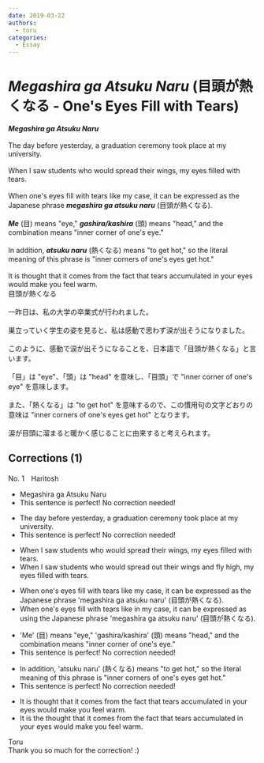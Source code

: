 ```yaml
---
date: 2019-03-22
authors:
  - toru
categories:
  - Essay
---
```


<h1 id="subject_show"><strong><em>Megashira ga Atsuku Naru</strong></em> (目頭が熱くなる - One's Eyes Fill with Tears)</h1>
<div class="date" hidden>Mar 22, 2019 23:49</div>
<div id="post"><div id="body_show_ori">
<strong><em>Megashira ga Atsuku Naru</strong></em><br/><br/>The day before yesterday, a graduation ceremony took place at my university.<br/><br/>When I saw students who would spread their wings, my eyes filled with tears.<br/><br/>When one's eyes fill with tears like my case, it can be expressed as the Japanese phrase <strong><em>megashira ga atsuku naru</em></strong> (目頭が熱くなる).<br/><br/><strong><em>Me</em></strong> (目) means "eye," <strong><em>gashira/kashira</em></strong> (頭) means "head," and the combination means "inner corner of one's eye."<br/><br/>In addition, <strong><em>atsuku naru</em></strong> (熱くなる) means "to get hot," so the literal meaning of this phrase is "inner corners of one's eyes get hot."<br/><br/>It is thought that it comes from the fact that tears accumulated in your eyes would make you feel warm.
</div></div>

<!-- more -->

<div id="post_ja"><div id="body_show_mo">
目頭が熱くなる<br/><br/>一昨日は、私の大学の卒業式が行われました。<br/><br/>巣立っていく学生の姿を見ると、私は感動で思わず涙が出そうになりました。<br/><br/>このように、感動で涙が出そうになることを、日本語で「目頭が熱くなる」と言います。<br/><br/>「目」は "eye"、「頭」は "head" を意味し、「目頭」で "inner corner of one's eye" を意味します。<br/><br/>また、「熱くなる」は "to get hot" を意味するので、この慣用句の文字どおりの意味は "inner corners of one's eyes get hot" となります。<br/><br/>涙が目頭に溜まると暖かく感じることに由来すると考えられます。
</div></div>

## Corrections (1)
<div id="block"><div class="first_name"> No. 1　<span class="just_name">Haritosh</span></div><div id="block2">
<ul class="correction_field">
<li class="incorrect">Megashira ga Atsuku Naru</li>
<li class="corrected perfect">This sentence is perfect! No correction needed!</li>
</ul>
<ul class="correction_field">
<li class="incorrect">The day before yesterday, a graduation ceremony took place at my university.</li>
<li class="corrected perfect">This sentence is perfect! No correction needed!</li>
</ul>
<ul class="correction_field">
<li class="incorrect">When I saw students who would spread their wings, my eyes filled with tears.</li>
<li class="corrected correct">
When I saw students who would spread <span class="f_blue"><span class="f_bold">out</span></span> their wings <span class="f_blue"><span class="f_bold">and fly high</span></span>, my eyes filled with tears.
</li>
</ul>
<ul class="correction_field">
<li class="incorrect">When one's eyes fill with tears like my case, it can be expressed as the Japanese phrase 'megashira ga atsuku naru' (目頭が熱くなる).</li>
<li class="corrected correct">
When one's eyes fill with tears like <span class="f_blue"><span class="f_bold">in</span></span> my case, it can be expressed <span class="sline"><span class="f_red"><span class="f_bold">as</span></span></span> <span class="f_blue"><span class="f_bold">using</span></span> the Japanese phrase 'megashira ga atsuku naru' (目頭が熱くなる).
</li>
</ul>
<ul class="correction_field">
<li class="incorrect">'Me' (目) means "eye," 'gashira/kashira' (頭) means "head," and the combination means "inner corner of one's eye."</li>
<li class="corrected perfect">This sentence is perfect! No correction needed!</li>
</ul>
<ul class="correction_field">
<li class="incorrect">In addition, 'atsuku naru' (熱くなる) means "to get hot," so the literal meaning of this phrase is "inner corners of one's eyes get hot."</li>
<li class="corrected perfect">This sentence is perfect! No correction needed!</li>
</ul>
<ul class="correction_field">
<li class="incorrect">It is thought that it comes from the fact that tears accumulated in your eyes would make you feel warm.</li>
<li class="corrected correct">
It is <span class="f_blue"><span class="f_bold">the</span></span> thought that <span class="sline"><span class="f_red"><span class="f_bold">it</span></span></span> comes from the fact that tears accumulated in your eyes would make you feel warm.
</li>
</ul>
</div><div class="name"><span class="just_name">Toru</span><br>
Thank you so much for the correction! :)
</div>
</div>
